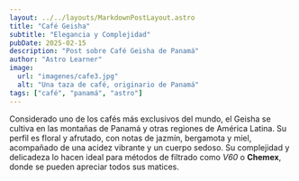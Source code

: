 ```yaml
---
layout: ../../layouts/MarkdownPostLayout.astro
title: "Café Geisha"
subtitle: "Elegancia y Complejidad"
pubDate: 2025-02-15
description: "Post sobre Café Geisha de Panamá"
author: "Astro Learner"
image:
  url: "imagenes/cafe3.jpg"
  alt: "Una taza de café, originario de Panamá"
tags: ["café", "panamá", "astro"]
---
```


Considerado uno de los cafés más exclusivos del mundo, el Geisha se cultiva en las montañas de Panamá y otras regiones de América Latina. Su perfil es floral y afrutado, con notas de jazmín, bergamota y miel, acompañado de una acidez vibrante y un cuerpo sedoso. Su complejidad y delicadeza lo hacen ideal para métodos de filtrado como _V60_ o **Chemex**, donde se pueden apreciar todos sus matices.
